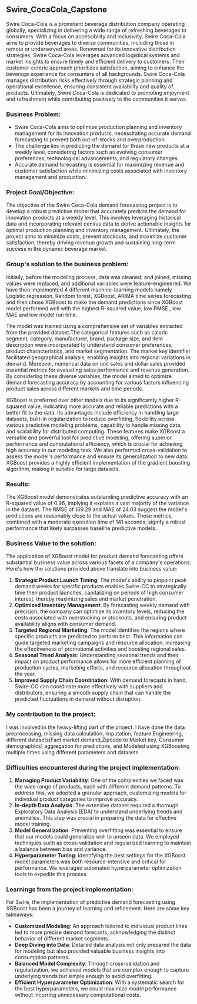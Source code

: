 ## Swire_CocaCola_Capstone

Swire Coca-Cola is a prominent beverage distribution company operating globally, specializing in delivering a wide range of refreshing beverages to consumers. With a focus on accessibility and inclusivity, Swire Coca-Cola aims to provide beverages to diverse communities, including those in remote or underserved areas. Renowned for its innovative distribution strategies, Swire Coca-Cola leverages advanced logistical systems and market insights to ensure timely and efficient delivery to customers. Their customer-centric approach prioritizes satisfaction, aiming to enhance the beverage experience for consumers of all backgrounds. Swire Coca-Cola manages distribution risks effectively through strategic planning and operational excellence, ensuring consistent availability and quality of products. Ultimately, Swire Coca-Cola is dedicated to promoting enjoyment and refreshment while contributing positively to the communities it serves.

### **Business Problem:** ###

- Swire Coca-Cola aims to optimize production planning and inventory management for its innovation products, necessitating accurate demand forecasting to prevent both out-of-stocks and overproduction.
- The challenge lies in predicting the demand for these new products at a weekly level, considering factors such as evolving consumer preferences, technological advancements, and regulatory changes.
- Accurate demand forecasting is essential for maximizing revenue and customer satisfaction while minimizing costs associated with inventory management and production.

### **Project Goal/Objective:** ###

The objective of the Swire Coca-Cola demand forecasting project is to develop a robust predictive model that accurately predicts the demand for innovation products at a weekly level. This involves leveraging historical data and incorporating relevant census data to derive actionable insights for optimal production planning and inventory management. Ultimately, the project aims to minimize costs, prevent stockouts, and maximize customer satisfaction, thereby driving revenue growth and sustaining long-term success in the dynamic beverage market.

### **Group's solution to the business problem:** ###

Initially, before the modeling process, data was cleaned, and joined, missing values were replaced, and additional variables were feature-engineered. We have then implemented 4 different machine-learning models namely - Logistic regression, Random forest, XGBoost, ARIMA time series forecasting and then chose XGBoost to make the demand predictions since XGBoost model performed well with the highest R-squared value, low RMSE , low MAE and low model run time.

The model was trained using a comprehensive set of variables extracted from the provided dataset.The categorical features such as caloric segment, category, manufacturer, brand, package size, and item description were incorporated to understand consumer preferences, product characteristics, and market segmentation. The market key identifier facilitated geographical analysis, enabling insights into regional variations in demand. Moreover, numerical data on unit sales and dollar sales provided essential metrics for evaluating sales performance and revenue generation. By considering these diverse variables, the model aimed to optimize demand forecasting accuracy by accounting for various factors influencing product sales across different markets and time periods.

XGBoost is preferred over other models due to its significantly higher R-squared value, indicating more accurate and reliable predictions with a better fit to the data. Its advantages include efficiency in handling large datasets, built-in regularization to reduce overfitting, flexibility across various predictive modeling problems, capability to handle missing data, and scalability for distributed computing. These features make XGBoost a versatile and powerful tool for predictive modeling, offering superior performance and computational efficiency, which is crucial for achieving high accuracy in our modeling task. We also performed cross-validation to assess the model's performance and ensure its generalization to new data.
XGBoost provides a highly efficient implementation of the gradient boosting algorithm, making it suitable for large datasets.

### **Results:** ###

The XGBoost model demonstrates outstanding predictive accuracy with an R-squared value of 0.96, implying it explains a vast majority of the variance in the dataset. The RMSE of 169.29 and MAE of 24.03 suggest the model's predictions are reasonably close to the actual values. These metrics, combined with a moderate execution time of 141 seconds, signify a robust performance that likely surpasses baseline predictive models.

### **Business Value to the solution:** ###
The application of XGBoost model for product demand forecasting offers substantial business value across various facets of a company's operations. Here's how the solutions provided above translate into business value:

1. **Strategic Product Launch Timing**: The model's ability to pinpoint peak demand weeks for specific products enables Swire-CC to strategically time their product launches, capitalizing on periods of high consumer interest, thereby maximizing sales and market penetration.
2. **Optimized Inventory Management**: By forecasting weekly demand with precision, the company can optimize its inventory levels, reducing the costs associated with overstocking or stockouts, and ensuring product availability aligns with consumer demand.
3. **Targeted Regional Marketing**: The model identifies the regions where specific products are predicted to perform best. This information can guide targeted marketing campaigns and resource allocation, increasing the effectiveness of promotional activities and boosting regional sales.
4. **Seasonal Trend Analysis**: Understanding seasonal trends and their impact on product performance allows for more efficient planning of production cycles, marketing efforts, and resource allocation throughout the year.
5. **Improved Supply Chain Coordination**: With demand forecasts in hand, Swire-CC can coordinate more effectively with suppliers and distributors, ensuring a smooth supply chain that can handle the predicted fluctuations in demand without disruption.

### **My contribution to the project:** ###
I was involved in the heavy-lifting part of the project. I have done the data preprocessing, missing data calculation, imputation, feature Engineering, different datasets(Fact market demand,Zipcode to Market key, Consumer demographics) aggregation for predictions, and Modeled using XGBoosting multiple times using different parameters and datasets.

### **Difficulties encountered during the project implementation:** ###
1. **Managing Product Variability**: One of the complexities we faced was the wide range of products, each with different demand patterns. To address this, we adopted a granular approach, customizing models for individual product categories to improve accuracy.
2. **In-depth Data Analysis**: The extensive dataset required a thorough Exploratory Data Analysis (EDA) to understand underlying trends and anomalies. This step was crucial in preparing the data for effective model training.
3. **Model Generalization**: Preventing overfitting was essential to ensure that our models could generalize well to unseen data. We employed techniques such as cross-validation and regularized learning to maintain a balance between bias and variance.
4. **Hyperparameter Tuning**: Identifying the best settings for the XGBoost model parameters was both resource-intensive and critical for performance. We leveraged automated hyperparameter optimization tools to expedite this process.

### **Learnings from the project implementation:** ###
For Swire, the implementation of predictive demand forecasting using XGBoost has been a journey of learning and refinement. Here are some key takeaways:
- **Customized Modeling**: An approach tailored to individual product lines led to more precise demand forecasts, acknowledging the distinct behavior of different market segments.
- **Deep Diving into Data**: Detailed data analysis not only prepared the data for modeling but also provided valuable business insights into consumption patterns.
- **Balanced Model Complexity**: Through cross-validation and regularization, we achieved models that are complex enough to capture underlying trends but simple enough to avoid overfitting.
- **Efficient Hyperparameter Optimization**: With a systematic search for the best hyperparameters, we could maximize model performance without incurring unnecessary computational costs.




